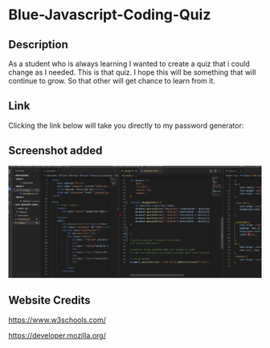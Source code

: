 # Blue-Javascript-Coding-Quiz

## Description

As a student who is always learning I wanted to create a quiz that i could change as 
I needed. This is that quiz.
I hope this will be something that will continue to grow.
So that other will get chance to learn from it. 

## Link
Clicking the link below will take you directly to my password generator:


## Screenshot added
![screenshot](assets\screenshot-coding.png)

## Website Credits 
https://www.w3schools.com/

https://developer.mozilla.org/